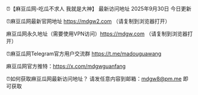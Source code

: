 ⏰【麻豆瓜网-吃瓜不求人 我就是大神】
最新访问地址  2025年9月30日 今日更新


⏰麻豆瓜网最新官网地址 https://mdgw2.com     （请复制到浏览器打开）

麻豆瓜网永久地址（需要使用VPN访问）https://mdgw.com   （请复制到浏览器打开）

⏰麻豆瓜网Telegram官方用户交流群   https://t.me/madouguawang

麻豆瓜网官方推特：https://x.com/mdgwguanfang

⏰如何获取麻豆瓜网最新访问地址？ 请发任意内容到邮箱：mdgw8@pm.me 即可获取
